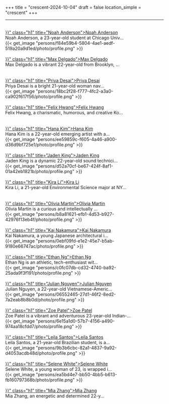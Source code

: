 +++
title = "crescent-2024-10-04"
draft = false
location_simple = "crescent"
+++
<br>
<hr>
<br>
<a href="{{< ref "/persons/f84e59b4-5804-4ae1-aedf-519a20a9d1ed" >}}" class="h1" title="Noah Anderson">Noah Anderson</a>
<div class="plain">Noah Anderson, a 23-year-old student at Chicago Univ...</div>{{< get_image "persons/f84e59b4-5804-4ae1-aedf-519a20a9d1ed/photo/profile.png" >}}
<br>
<br>
<a href="{{< ref "/persons/ebd940c3-29bc-47bd-88d9-23eca2d9df4a" >}}" class="h1" title="Max Delgado">Max Delgado</a>
<div class="plain">Max Delgado is a vibrant 22-year-old from Brooklyn, ...</div><br>
<br>
<a href="{{< ref "/persons/18bc2f28-f777-4fc2-a3a0-ca902f617f56" >}}" class="h1" title="Priya Desai">Priya Desai</a>
<div class="plain">Priya Desai is a bright 21-year-old woman nav...</div>{{< get_image "persons/18bc2f28-f777-4fc2-a3a0-ca902f617f56/photo/profile.png" >}}
<br>
<br>
<a href="{{< ref "/persons/64a8bb47-28d4-49ef-a3be-583f6a291ca1" >}}" class="h1" title="Felix Hwang">Felix Hwang</a>
<div class="plain">Felix Hwang, a charismatic, humorous, and creative Ko...</div><br>
<br>
<a href="{{< ref "/persons/ee59859c-f605-4a46-a900-d36d9bf725e1" >}}" class="h1" title="Hana Kim">Hana Kim</a>
<div class="plain">Hana Kim is a 22-year-old emerging artist with a...</div>{{< get_image "persons/ee59859c-f605-4a46-a900-d36d9bf725e1/photo/profile.png" >}}
<br>
<br>
<a href="{{< ref "/persons/d52a70cf-be67-424f-8af1-01a42eb1821b" >}}" class="h1" title="Jaden King">Jaden King</a>
<div class="plain">Jaden King is a dynamic 22-year-old sound technici...</div>{{< get_image "persons/d52a70cf-be67-424f-8af1-01a42eb1821b/photo/profile.png" >}}
<br>
<br>
<a href="{{< ref "/persons/afed68be-9cb2-4e88-b9ea-54538962f9e3" >}}" class="h1" title="Kira Li">Kira Li</a>
<div class="plain">Kira Li, a 21-year-old Environmental Science major at NY...</div><br>
<br>
<a href="{{< ref "/persons/b8a81621-efb1-4d53-b927-42976f13eb4f" >}}" class="h1" title="Olivia Martin">Olivia Martin</a>
<div class="plain">Olivia Martin is a curious and intellectually ...</div>{{< get_image "persons/b8a81621-efb1-4d53-b927-42976f13eb4f/photo/profile.png" >}}
<br>
<br>
<a href="{{< ref "/persons/0ebf09fd-e1e2-45e7-b5ab-9180e66747ac" >}}" class="h1" title="Kai Nakamura">Kai Nakamura</a>
<div class="plain">Kai Nakamura, a young Japanese architectural i...</div>{{< get_image "persons/0ebf09fd-e1e2-45e7-b5ab-9180e66747ac/photo/profile.png" >}}
<br>
<br>
<a href="{{< ref "/persons/c0fc07db-cd32-4740-ba92-25ada9f3f191" >}}" class="h1" title="Ethan Ng">Ethan Ng</a>
<div class="plain">Ethan Ng is an athletic, tech-enthusiast wit...</div>{{< get_image "persons/c0fc07db-cd32-4740-ba92-25ada9f3f191/photo/profile.png" >}}
<br>
<br>
<a href="{{< ref "/persons/06552465-27d1-46f2-8ed2-7a2eab8b8b0d" >}}" class="h1" title="Julian Nguyen">Julian Nguyen</a>
<div class="plain">Julian Nguyen, a 22-year-old Vietnamese-Americ...</div>{{< get_image "persons/06552465-27d1-46f2-8ed2-7a2eab8b8b0d/photo/profile.png" >}}
<br>
<br>
<a href="{{< ref "/persons/6e15a1d0-57b7-4156-a490-974aa18cfdd7" >}}" class="h1" title="Zoe Patel">Zoe Patel</a>
<div class="plain">Zoe Patel is a vibrant and adventurous 23-year-old Indian-...</div>{{< get_image "persons/6e15a1d0-57b7-4156-a490-974aa18cfdd7/photo/profile.png" >}}
<br>
<br>
<a href="{{< ref "/persons/9b3b6cbc-82a1-4837-9a92-d4053acdb48d" >}}" class="h1" title="Leila Santos">Leila Santos</a>
<div class="plain">Leila Santos, a 21-year-old Brazilian student, is a...</div>{{< get_image "persons/9b3b6cbc-82a1-4837-9a92-d4053acdb48d/photo/profile.png" >}}
<br>
<br>
<a href="{{< ref "/persons/ea5bd4e7-bb50-4bb5-b613-fb160797368b" >}}" class="h1" title="Selene White">Selene White</a>
<div class="plain">Selene White, a young woman of 23, is wrapped i...</div>{{< get_image "persons/ea5bd4e7-bb50-4bb5-b613-fb160797368b/photo/profile.png" >}}
<br>
<br>
<a href="{{< ref "/persons/26c35d8f-4ab9-401a-ae38-b8006070619d" >}}" class="h1" title="Mia Zhang">Mia Zhang</a>
<div class="plain">Mia Zhang, an energetic and determined 22-y...</div><br>
<br>
